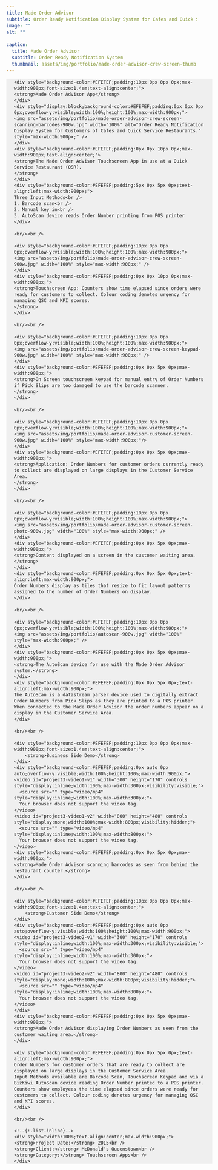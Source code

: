 ```yaml
---
title: Made Order Advisor
subtitle: Order Ready Notification Display System for Cafes and Quick Service Restaurants
image: ""
alt: ""

caption: 
  title: Made Order Advisor
  subtitle: Order Ready Notification System
  thumbnail: assets/img/portfolio/made-order-advisor-crew-screen-thumb.jpg
---
```

<div style="background-color:#EFEFEF;display:block;position:relative;overflow-y:visible;width:100%;min-width:320px;max-width:900px;padding:0px 20px 0px 20px;margin:auto;">

	<div style="background-color:#EFEFEF;padding:10px 0px 0px 0px;max-width:900px;font-size:1.4em;text-align:center;">
	<strong>Made Order Advisor App</strong>
	</div>
	<div style="display:block;background-color:#EFEFEF;padding:0px 0px 0px 0px;overflow-y:visible;width:100%;height:100%;max-width:900px;">
	<img src="assets/img/portfolio/made-order-advisor-crew-screen-scanning-barcodes-900w.jpg" width="100%" alt="Order Ready Notification Display System for Customers of Cafes and Quick Service Restaurants." style="max-width:900px;" />
	</div>
	<div style="background-color:#EFEFEF;padding:0px 0px 10px 0px;max-width:900px;text-align:center;">
	<strong>The Made Order Advisor Touchscreen App in use at a Quick Service Restaurant (QSR).
	</strong>
	</div>
	<div style="background-color:#EFEFEF;padding:5px 0px 5px 0px;text-align:left;max-width:900px;">
	Three Input Methods<br />
	1. Barcode scan<br />
	2. Manual key in<br />
	3. AutoScan device reads Order Number printing from POS printer
	</div>

	<br/><br />

	<div style="background-color:#EFEFEF;padding:10px 0px 0px 0px;overflow-y:visible;width:100%;height:100%;max-width:900px;">
	<img src="assets/img/portfolio/made-order-advisor-crew-screen-900w.jpg" width="100%" style="max-width:900px;" />
	</div>
	<div style="background-color:#EFEFEF;padding:0px 0px 10px 0px;max-width:900px;">
	<strong>Touchscreen App: Counters show time elapsed since orders were ready for customers to collect. Colour coding denotes urgency for managing QSC and KPI scores.
	</strong>
	</div>

	<br/><br />

	<div style="background-color:#EFEFEF;padding:10px 0px 0px 0px;overflow-y:visible;width:100%;height:100%;max-width:900px;">
	<img src="assets/img/portfolio/made-order-advisor-crew-screen-keypad-900w.jpg" width="100%" style="max-width:900px;" />
	</div>
	<div style="background-color:#EFEFEF;padding:0px 0px 5px 0px;max-width:900px;">
	<strong>On Screen touchscreen keypad for manual entry of Order Numbers if Pick Slips are too damaged to use the barcode scanner.
	</strong>
	</div>

	<br/><br />

	<div style="background-color:#EFEFEF;padding:10px 0px 0px 0px;overflow-y:visible;width:100%;height:100%;max-width:900px;">
	<img src="assets/img/portfolio/made-order-advisor-customer-screen-900w.jpg" width="100%" style="max-width:900px;"/>
	</div>
	<div style="background-color:#EFEFEF;padding:0px 0px 5px 0px;max-width:900px;">
	<strong>Application: Order Numbers for customer orders currently ready to collect are displayed on large displays in the Customer Service Area.
	</strong>
	</div>

	<br/><br />

	<div style="background-color:#EFEFEF;padding:10px 0px 0px 0px;overflow-y:visible;width:100%;height:100%;max-width:900px;">
	<img src="assets/img/portfolio/made-order-advisor-customer-screen-photo-900w.jpg" width="100%" style="max-width:900px;" />
	</div>
	<div style="background-color:#EFEFEF;padding:0px 0px 5px 0px;max-width:900px;">
	<strong>Content displayed on a screen in the customer waiting area.</strong>
	</div>
	<div style="background-color:#EFEFEF;padding:0px 0px 5px 0px;text-align:left;max-width:900px;">
	Order Numbers display as tiles that resize to fit layout patterns assigned to the number of Order Numbers on display.
	</div>

	<br/><br />

	<div style="background-color:#EFEFEF;padding:10px 0px 0px 0px;overflow-y:visible;width:100%;height:100%;max-width:900px;">
	<img src="assets/img/portfolio/autoscan-900w.jpg" width="100%" style="max-width:900px;" />
	</div>
	<div style="background-color:#EFEFEF;padding:0px 0px 5px 0px;max-width:900px;">
	<strong>The AutoScan device for use with the Made Order Advisor system.</strong>
	</div>
	<div style="background-color:#EFEFEF;padding:0px 0px 5px 0px;text-align:left;max-width:900px;">
	The AutoScan is a datastream parser device used to digitally extract Order Numbers from Pick Slips as they are printed to a POS printer. When connected to the Made Order Advisor the order numbers appear on a display in the Customer Service Area.
	</div>

	<br/><br />

	<div style="background-color:#EFEFEF;padding:10px 0px 0px 0px;max-width:900px;font-size:1.4em;text-align:center;">
		<strong>Business Side Demo</strong>
	</div>
	<div style="background-color:#EFEFEF;padding:0px auto 0px auto;overflow-y:visible;width:100%;height:100%;max-width:900px;">
	<video id="project3-video1-v1" width="300" height="170" controls style="display:inline;width:100%;max-width:300px;visibility:visible;">
	  <source src="" type="video/mp4" style="display:inline;width:100%;max-width:300px;">
	  Your browser does not support the video tag.
	</video>
	<video id="project3-video1-v2" width="800" height="480" controls style="display:none;width:100%;max-width:800px;visibility:hidden;">
	  <source src="" type="video/mp4" style="display:inline;width:100%;max-width:800px;">
	  Your browser does not support the video tag.
	</video>
	<div style="background-color:#EFEFEF;padding:0px 0px 5px 0px;max-width:900px;">
	<strong>Made Order Advisor scanning barcodes as seen from behind the restaurant counter.</strong>
	</div>
	
	<br/><br />
	
	<div style="background-color:#EFEFEF;padding:10px 0px 0px 0px;max-width:900px;font-size:1.4em;text-align:center;">
		<strong>Customer Side Demo</strong>
	</div>
	<div style="background-color:#EFEFEF;padding:0px auto 0px auto;overflow-y:visible;width:100%;height:100%;max-width:900px;">
	<video id="project3-video2-v1" width="300" height="170" controls style="display:inline;width:100%;max-width:300px;visibility:visible;">
	  <source src="" type="video/mp4" style="display:inline;width:100%;max-width:300px;">
	  Your browser does not support the video tag.
	</video>
	<video id="project3-video2-v2" width="800" height="480" controls style="display:none;width:100%;max-width:800px;visibility:hidden;">
	  <source src="" type="video/mp4" style="display:inline;width:100%;max-width:800px;">
	  Your browser does not support the video tag.
	</video>
	</div>
	<div style="background-color:#EFEFEF;padding:0px 0px 5px 0px;max-width:900px;">
	<strong>Made Order Advisor displaying Order Numbers as seen from the customer waiting area.</strong>
	</div>

	<div style="background-color:#EFEFEF;padding:0px 0px 5px 0px;text-align:left;max-width:900px;">
	Order Numbers for customer orders that are ready to collect are displayed on large displays in the Customer Service Area.
	Input Methods available are Barcode Scan, Touchscreen Keypad and via a BizKiwi AutoScan device reading Order Number printed to a POS printer.
	Counters show employees the time elapsed since orders were ready for customers to collect. Colour coding denotes urgency for managing QSC and KPI scores.
	</div>

	<br/><br />

<!--
	<div style="background-color:#EFEFEF;padding:10px 0px 10px 0px;overflow-y:visible;width:100%;height:100%;max-width:900px;">
	<video id="project3-video2-v1" width="300" height="170" controls style="display:block;width:100%;max-width:640px;">
	  <source src="assets/vid/made-order-advisor-order-numbers-on-customer-screens-720p30fps.mp4" type="video/mp4" style="display:block;width:100%;max-width:900px;">
	  Your browser does not support the video tag.
	</video>
	<video id="project3-video2-v2" width="640" height="360" controls style="display:inline;width:100%;max-width:640px;">
	  <source src="assets/vid/made-order-advisor-order-numbers-on-customer-screens-720p30fps.mp4" type="video/mp4" style="display:block;width:100%;max-width:900px;">
	  Your browser does not support the video tag.
	</video>
	</div>
	<div style="background-color:#EFEFEF;padding:0px 0px 5px 0px;max-width:900px;">
	<strong>Made Order Advisor displaying Order Numbers ready to be collected.</strong>
	</div>
	<div style="background-color:#EFEFEF;padding:0px 0px 5px 0px;text-align:left;max-width:900px;">
	Order Numbers for customer orders currently ready to collect are displayed on large displays in the Customer Service Area. Order Numbers to display are selected via Barcode Scan, Touchscreen Keypad or automatically via a BizKiwi AutoScan device.
	</div>
	<br/><br/>
	-->

	<!--{:.list-inline}-->
	<div style="width:100%;text-align:center;max-width:900px;">
	<strong>Project Date:</strong> 2015<br />
	<strong>Client:</strong> McDonald's Queenstown<br />
	<strong>Category:</strong> Touchscreen Apps<br />
	</div>
</div>